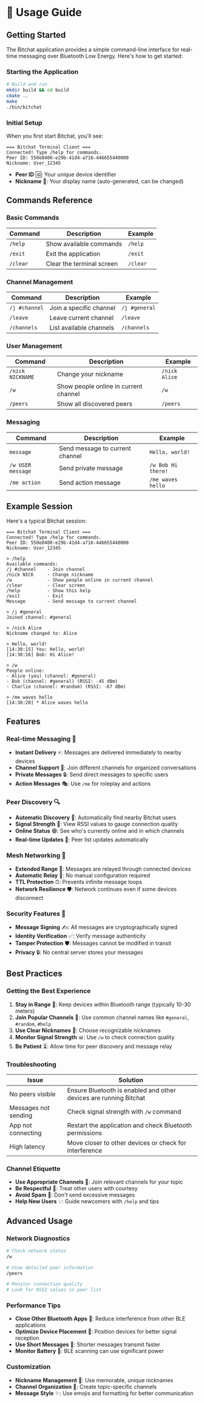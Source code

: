 # 💬 Usage Guide

## Getting Started

The Bitchat application provides a simple command-line interface for real-time messaging over Bluetooth Low Energy. Here's how to get started:

### Starting the Application

```bash
# Build and run
mkdir build && cd build
cmake ..
make
./bin/bitchat
```

### Initial Setup

When you first start Bitchat, you'll see:

```
=== Bitchat Terminal Client ===
Connected! Type /help for commands.
Peer ID: 550e8400-e29b-41d4-a716-446655440000
Nickname: User_12345
```

- **Peer ID** 🆔: Your unique device identifier
- **Nickname** 👤: Your display name (auto-generated, can be changed)

## Commands Reference

### Basic Commands

| Command | Description | Example |
|---------|-------------|---------|
| `/help` | Show available commands | `/help` |
| `/exit` | Exit the application | `/exit` |
| `/clear` | Clear the terminal screen | `/clear` |

### Channel Management

| Command | Description | Example |
|---------|-------------|---------|
| `/j #channel` | Join a specific channel | `/j #general` |
| `/leave` | Leave current channel | `/leave` |
| `/channels` | List available channels | `/channels` |

### User Management

| Command | Description | Example |
|---------|-------------|---------|
| `/nick NICKNAME` | Change your nickname | `/nick Alice` |
| `/w` | Show people online in current channel | `/w` |
| `/peers` | Show all discovered peers | `/peers` |

### Messaging

| Command | Description | Example |
|---------|-------------|---------|
| `message` | Send message to current channel | `Hello, world!` |
| `/w USER message` | Send private message | `/w Bob Hi there!` |
| `/me action` | Send action message | `/me waves hello` |

## Example Session

Here's a typical Bitchat session:

```
=== Bitchat Terminal Client ===
Connected! Type /help for commands.
Peer ID: 550e8400-e29b-41d4-a716-446655440000
Nickname: User_12345

> /help
Available commands:
/j #channel    - Join channel
/nick NICK     - Change nickname
/w             - Show people online in current channel
/clear         - Clear screen
/help          - Show this help
/exit          - Exit
Message        - Send message to current channel

> /j #general
Joined channel: #general

> /nick Alice
Nickname changed to: Alice

> Hello, world!
[14:30:15] You: Hello, world!
[14:30:16] Bob: Hi Alice!

> /w
People online:
- Alice (you) (channel: #general)
- Bob (channel: #general) (RSSI: -45 dBm)
- Charlie (channel: #random) (RSSI: -67 dBm)

> /me waves hello
[14:30:20] * Alice waves hello
```

## Features

### Real-time Messaging 💬

- **Instant Delivery** ⚡: Messages are delivered immediately to nearby devices
- **Channel Support** 📢: Join different channels for organized conversations
- **Private Messages** 🔒: Send direct messages to specific users
- **Action Messages** 🎭: Use `/me` for roleplay and actions

### Peer Discovery 🔍

- **Automatic Discovery** 🤖: Automatically find nearby Bitchat users
- **Signal Strength** 📶: View RSSI values to gauge connection quality
- **Online Status** 🟢: See who's currently online and in which channels
- **Real-time Updates** 🔄: Peer list updates automatically

### Mesh Networking 🔗

- **Extended Range** 📡: Messages are relayed through connected devices
- **Automatic Relay** 🔄: No manual configuration required
- **TTL Protection** ⏰: Prevents infinite message loops
- **Network Resilience** 🛡️: Network continues even if some devices disconnect

### Security Features 🔐

- **Message Signing** ✍️: All messages are cryptographically signed
- **Identity Verification** ✅: Verify message authenticity
- **Tamper Protection** 🛡️: Messages cannot be modified in transit
- **Privacy** 🔒: No central server stores your messages

## Best Practices

### Getting the Best Experience

1. **Stay in Range** 📶: Keep devices within Bluetooth range (typically 10-30 meters)
2. **Join Popular Channels** 📢: Use common channel names like `#general`, `#random`, `#help`
3. **Use Clear Nicknames** 👤: Choose recognizable nicknames
4. **Monitor Signal Strength** 📊: Use `/w` to check connection quality
5. **Be Patient** ⏳: Allow time for peer discovery and message relay

### Troubleshooting

| Issue | Solution |
|-------|----------|
| No peers visible | Ensure Bluetooth is enabled and other devices are running Bitchat |
| Messages not sending | Check signal strength with `/w` command |
| App not connecting | Restart the application and check Bluetooth permissions |
| High latency | Move closer to other devices or check for interference |

### Channel Etiquette

- **Use Appropriate Channels** 📢: Join relevant channels for your topic
- **Be Respectful** 🤝: Treat other users with courtesy
- **Avoid Spam** 🚫: Don't send excessive messages
- **Help New Users** 💡: Guide newcomers with `/help` and tips

## Advanced Usage

### Network Diagnostics

```bash
# Check network status
/w

# View detailed peer information
/peers

# Monitor connection quality
# Look for RSSI values in peer list
```

### Performance Tips

- **Close Other Bluetooth Apps** 📱: Reduce interference from other BLE applications
- **Optimize Device Placement** 📍: Position devices for better signal reception
- **Use Short Messages** 📝: Shorter messages transmit faster
- **Monitor Battery** 🔋: BLE scanning can use significant power

### Customization

- **Nickname Management** 👤: Use memorable, unique nicknames
- **Channel Organization** 📂: Create topic-specific channels
- **Message Style** ✨: Use emojis and formatting for better communication
